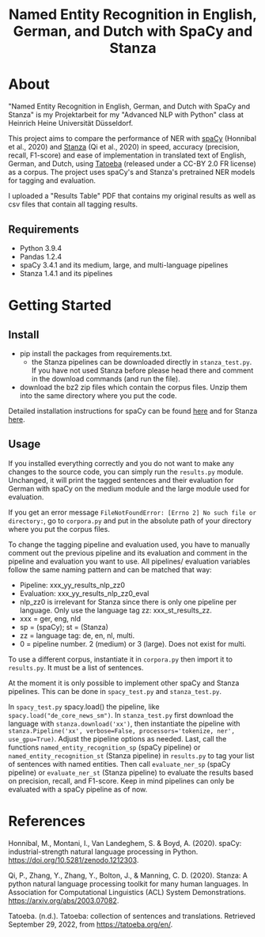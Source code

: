 # <center>Named Entity Recognition in English, German, and Dutch with SpaCy and Stanza</center>

# About

"Named Entity Recognition in English, German, and Dutch with SpaCy and Stanza" is my Projektarbeit for my "Advanced NLP with Python" class at Heinrich Heine Universität Düsseldorf.

This project aims to compare the performance of NER with [spaCy](https://spacy.io/) (Honnibal et al., 2020) and [Stanza](https://stanfordnlp.github.io/stanza/) (Qi et al., 2020) in speed, accuracy (precision, recall, F1-score) and ease of implementation in translated text of English, German, and Dutch, using [Tatoeba](https://tatoeba.org/en/) (released under a CC-BY 2.0 FR license) as a corpus. The project uses spaCy's and Stanza's pretrained NER models for tagging and evaluation.

I uploaded a "Results Table" PDF that contains my original results as well as csv files that contain all tagging results.

## Requirements
- Python 3.9.4
- Pandas 1.2.4
- spaCy 3.4.1 and its medium, large, and multi-language pipelines
- Stanza 1.4.1 and its pipelines

# Getting Started

## Install
- pip install the packages from requirements.txt.
    - the Stanza pipelines can be downloaded directly in `stanza_test.py`. If you have not used Stanza before please head there and comment in the download commands (and run the file).
- download the bz2 zip files which contain the corpus files. Unzip them into the same directory where you put the code.

Detailed installation instructions for spaCy can be found [here](https://spacy.io/usage) and for Stanza [here](https://stanfordnlp.github.io/stanza/installation_usage.html).

## Usage

If you installed everything correctly and you do not want to make any changes to the source code, you can simply run the `results.py` module. Unchanged, it will print the tagged sentences and their evaluation for German with spaCy on the medium module and the large module used for evaluation.

If you get an error message `FileNotFoundError: [Errno 2] No such file or directory:`, go to `corpora.py` and put in the absolute path of your directory where you put the corpus files.

To change the tagging pipeline and evaluation used, you have to manually comment out the previous pipeline and its evaluation and comment in the pipeline and evaluation you want to use. All pipelines/ evaluation variables follow the same naming pattern and can be matched that way:

- Pipeline: xxx_yy_results_nlp_zz0
- Evaluation: xxx_yy_results_nlp_zz0_eval
- nlp_zz0 is irrelevant for Stanza since there is only one pipeline per language. Only use the language tag zz: xxx_st_results_zz.
- xxx = ger, eng, nld
- sp = (spaCy); st = (Stanza)
- zz = language tag: de, en, nl, multi. 
- 0 = pipeline number. 2 (medium) or 3 (large). Does not exist for multi.

To use a different corpus, instantiate it in `corpora.py` then import it to `results.py`. It must be a list of sentences.

At the moment it is only possible to implement other spaCy and Stanza pipelines. This can be done in `spacy_test.py` and `stanza_test.py`.

In `spacy_test.py` spacy.load() the pipeline, like `spacy.load("de_core_news_sm")`. In `stanza_test.py` first download the language with `stanza.download('xx')`, then instantiate the pipeline with `stanza.Pipeline('xx', verbose=False, processors='tokenize, ner', use_gpu=True)`. Adjust the pipeline options as needed. Last, call the functions `named_entity_recognition_sp` (spaCy pipeline) or `named_entity_recognition_st` (Stanza pipeline) in `results.py` to tag your list of sentences with named entities. Then call `evaluate_ner_sp` (spaCy pipeline) or `evaluate_ner_st` (Stanza pipeline) to evaluate the results based on precision, recall, and F1-score. Keep in mind pipelines can only be evaluated with a spaCy pipeline as of now.

# References

Honnibal, M., Montani, I., Van Landeghem, S. & Boyd, A. (2020). spaCy: industrial-strength natural language    processing in Python. https://doi.org/10.5281/zenodo.1212303.

Qi, P., Zhang, Y., Zhang, Y., Bolton, J., & Manning, C. D. (2020). Stanza: A python natural language processing toolkit for many human languages. In Association for Computational Linguistics (ACL) System Demonstrations. https://arxiv.org/abs/2003.07082.

Tatoeba. (n.d.). Tatoeba: collection of sentences and translations. Retrieved September 29, 2022, from https://tatoeba.org/en/.

